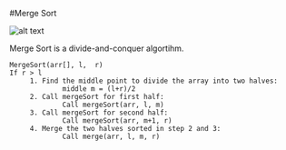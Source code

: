#Merge Sort

![alt text](https://en.wikipedia.org/wiki/Merge_sort#/media/File:Merge-sort-example-300px.gif)

Merge Sort is a divide-and-conquer algortihm. 

```
MergeSort(arr[], l,  r)
If r > l
     1. Find the middle point to divide the array into two halves:  
             middle m = (l+r)/2
     2. Call mergeSort for first half:   
             Call mergeSort(arr, l, m)
     3. Call mergeSort for second half:
             Call mergeSort(arr, m+1, r)
     4. Merge the two halves sorted in step 2 and 3:
             Call merge(arr, l, m, r)
```
